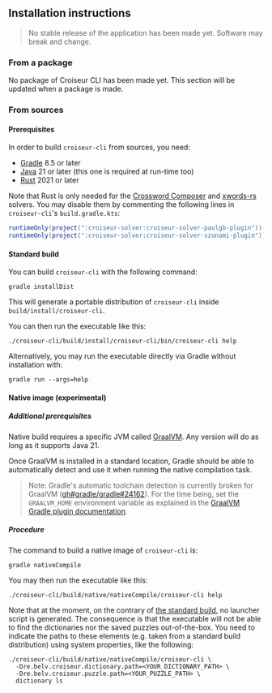 <!--
SPDX-FileCopyrightText: 2023 Antoine Belvire
SPDX-License-Identifier: GPL-3.0-or-later
-->

## Installation instructions

> No stable release of the application has been made yet. Software may break and change.

### From a package

No package of Croiseur CLI has been made yet. This section will be updated when a package is made.

### From sources

#### Prerequisites

In order to build `croiseur-cli` from sources, you need:

- [Gradle](https://gradle.org/) 8.5 or later
- [Java](https://adoptium.net/temurin/releases/) 21 or later (this one is required at run-time too)
- [Rust](https://www.rust-lang.org/tools/install) 2021 or later

Note that Rust is only needed for
the [Crossword Composer](../croiseur-solver/croiseur-solver-paulgb)
and [xwords-rs](../croiseur-solver/croiseur-solver-szunami) solvers. You may disable them by
commenting the following lines in `croiseur-cli`'s `build.gradle.kts`:

```gradle
runtimeOnly(project(":croiseur-solver:croiseur-solver-paulgb-plugin"))
runtimeOnly(project(":croiseur-solver:croiseur-solver-szunami-plugin"))
```

#### Standard build

You can build `croiseur-cli` with the following command:

```shell
gradle installDist
```

This will generate a portable distribution of `croiseur-cli` inside `build/install/croiseur-cli`.

You can then run the executable like this:

```shell
./croiseur-cli/build/install/croiseur-cli/bin/croiseur-cli help
```

Alternatively, you may run the executable directly via Gradle without installation with:

```shell
gradle run --args=help
```

#### Native image (experimental)

##### Additional prerequisites

Native build requires a specific JVM called [GraalVM](https://www.graalvm.org/). Any version will do
as long as it supports Java 21.

Once GraalVM is installed in a standard location, Gradle should be able to automatically detect and
use it when running the native compilation task.

> Note: Gradle's automatic toolchain detection is currently broken for GraalVM
> ([gh#gradle/gradle#24162](https://github.com/gradle/gradle/issues/24162)). For the time being, set
> the `GRAALVM_HOME` environment variable as explained in the [GraalVM Gradle plugin documentation](https://graalvm.github.io/native-build-tools/latest/gradle-plugin.html#_installing_graalvm_native_image_tool).

##### Procedure

The command to build a native image of `croiseur-cli` is:

```shell
gradle nativeCompile
```

You may then run the executable like this:

```shell
./croiseur-cli/build/native/nativeCompile/croiseur-cli help
```

Note that at the moment, on the contrary of [the standard build](#standard-build), no launcher
script is generated. The consequence is that the executable will not be able to find the
dictionaries nor the saved puzzles out-of-the-box. You need to indicate the paths to these elements
(e.g. taken from a standard build distribution) using system properties, like the following:

```shell
./croiseur-cli/build/native/nativeCompile/croiseur-cli \
  -Dre.belv.croiseur.dictionary.path=<YOUR_DICTIONARY_PATH> \
  -Dre.belv.croiseur.puzzle.path=<YOUR_PUZZLE_PATH> \
  dictionary ls
```
